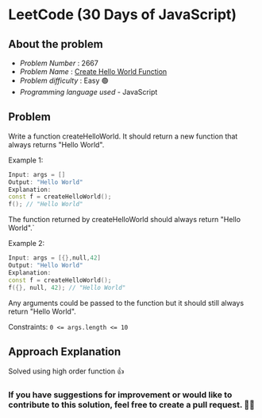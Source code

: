 # LeetCode (30 Days of JavaScript)

## About the problem
- *Problem Number* : 2667
- *Problem Name* :  [Create Hello World Function](https://leetcode.com/problems/create-hello-world-function/)
- *Problem difficulty* : Easy 🟢
- *Programming language used* - JavaScript

## Problem

Write a function createHelloWorld. It should return a new function that always returns "Hello World".
 

Example 1:
```cpp
Input: args = []
Output: "Hello World"
Explanation:
const f = createHelloWorld();
f(); // "Hello World"
```
The function returned by createHelloWorld should always return "Hello World".`

Example 2:
```cpp
Input: args = [{},null,42]
Output: "Hello World"
Explanation:
const f = createHelloWorld();
f({}, null, 42); // "Hello World"
```
Any arguments could be passed to the function but it should still always return "Hello World".
 

Constraints:
`0 <= args.length <= 10`


## Approach Explanation
Solved using high order function 👍

### If you have suggestions for improvement or would like to contribute to this solution, feel free to create a pull request. 🙌😇
